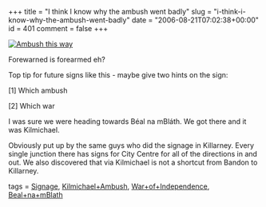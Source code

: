 +++
title = "I think I know why the ambush went badly"
slug = "i-think-i-know-why-the-ambush-went-badly"
date = "2006-08-21T07:02:38+00:00"
id = 401
comment = false
+++

[![Ambush this way](http://static.flickr.com/93/220794287_9ea4ad441e.jpg)](http://www.flickr.com/photos/bandon1/220794287/ "Photo Sharing") 

Forewarned is forearmed eh?

Top tip for future signs like this&nbsp;- maybe give two hints on the sign:

[1] Which ambush

[2] Which war

I was sure we were heading towards Béal na mBláth. We got there and it was Kilmichael. 

Obviously put up by the same guys who did the signage in Killarney. Every single junction there has signs for City Centre for all of the directions in and out. We also discovered that via Kilmichael is not a shortcut from Bandon to Killarney.

tags = [Signage](http://technorati.com/tag/Signage), [Kilmichael+Ambush](http://technorati.com/tag/Kilmichael+Ambush), [War+of+Independence](http://technorati.com/tag/War+of+Independence), [Beal+na+mBlath](http://technorati.com/tag/Beal+na+mBlath)
